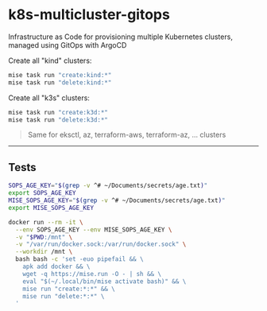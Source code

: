 # k8s-multicluster-gitops

Infrastructure as Code for provisioning multiple Kubernetes clusters, managed
using GitOps with ArgoCD

Create all "kind" clusters:

```bash
mise task run "create:kind:*"
mise task run "delete:kind:*"
```

Create all "k3s" clusters:

```bash
mise task run "create:k3d:*"
mise task run "delete:k3d:*"
```

> Same for eksctl, az, terraform-aws, terraform-az, ... clusters

---

## Tests

```bash
SOPS_AGE_KEY="$(grep -v ^# ~/Documents/secrets/age.txt)"
export SOPS_AGE_KEY
MISE_SOPS_AGE_KEY="$(grep -v ^# ~/Documents/secrets/age.txt)"
export MISE_SOPS_AGE_KEY

docker run --rm -it \
  --env SOPS_AGE_KEY --env MISE_SOPS_AGE_KEY \
  -v "$PWD:/mnt" \
  -v "/var/run/docker.sock:/var/run/docker.sock" \
  --workdir /mnt \
  bash bash -c 'set -euo pipefail && \
    apk add docker && \
    wget -q https://mise.run -O - | sh && \
    eval "$(~/.local/bin/mise activate bash)" && \
    mise run "create:*:*" && \
    mise run "delete:*:*" \
  '
```
